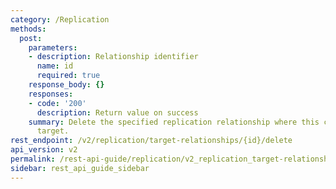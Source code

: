 ```yaml
---
category: /Replication
methods:
  post:
    parameters:
    - description: Relationship identifier
      name: id
      required: true
    response_body: {}
    responses:
    - code: '200'
      description: Return value on success
    summary: Delete the specified replication relationship where this cluster is the
      target.
rest_endpoint: /v2/replication/target-relationships/{id}/delete
api_version: v2
permalink: /rest-api-guide/replication/v2_replication_target-relationships_id_delete.html
sidebar: rest_api_guide_sidebar
---
```

